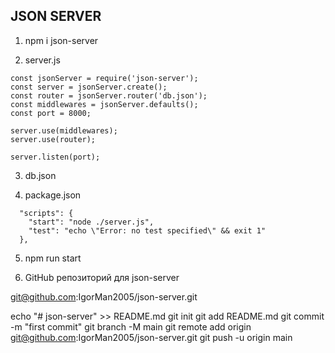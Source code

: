 ## JSON SERVER

1. npm i json-server

2. server.js

```
const jsonServer = require('json-server');
const server = jsonServer.create();
const router = jsonServer.router('db.json');
const middlewares = jsonServer.defaults();
const port = 8000;

server.use(middlewares);
server.use(router);

server.listen(port);
```

3. db.json

4. package.json

```
  "scripts": {
    "start": "node ./server.js",
    "test": "echo \"Error: no test specified\" && exit 1"
  },
```

5. npm run start

6. GitHub репозиторий для json-server

git@github.com:IgorMan2005/json-server.git

echo "# json-server" >> README.md
git init
git add README.md
git commit -m "first commit"
git branch -M main
git remote add origin git@github.com:IgorMan2005/json-server.git
git push -u origin main

